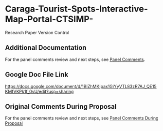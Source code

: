 # Caraga-Tourist-Spots-Interactive-Map-Portal-CTSIMP-
Research Paper Version Control


## Additional Documentation  
For the panel comments review and next steps, see [Panel Comments](panel-comments.md).


## Google Doc File Link
https://docs.google.com/document/d/1BIZhMKipax1GiYyVTL83zR7AJ_QE15KMfVKPk1f_0vU/edit?usp=sharing



## Original Comments During Proposal  
For the panel comments review and next steps, see [Panel Comments During Proposal ](panel-comments-during-proposal.pdf)